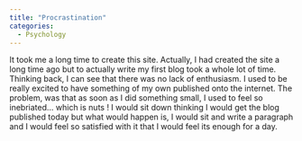 ```yaml
---
title: "Procrastination"
categories:
  - Psychology
---
```

It took me a long time to create this site. Actually, I had created the site a long time ago but to actually write my first blog took a whole lot of time. Thinking back, I can see that there was no lack of enthusiasm. I used to be really excited to have something of my own published onto the internet. The problem, was that as soon as I did something small, I used to feel so inebriated... which is nuts ! I would sit down thinking I would get the blog published today but what would happen is, I would sit and write a paragraph and I would feel so satisfied with it that I would feel its enough for a day.